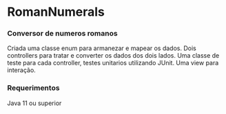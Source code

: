 # RomanNumerals


### Conversor de numeros romanos
Criada uma classe enum para armanezar e mapear os dados.
Dois controllers para tratar e converter os dados dos dois lados.
Uma classe de teste para cada controller, testes unitarios utilizando JUnit.
Uma view para interação.

### Requerimentos
Java 11 ou superior
